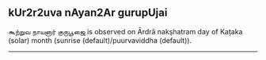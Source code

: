 ## kUr2r2uva nAyan2Ar gurupUjai

கூற்றுவ நாயனார் குருபூஜை is observed on Ārdrā nakṣhatram day of Kaṭaka (solar) month (sunrise (default)/puurvaviddha (default)).


---
